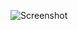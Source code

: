 ![Screenshot](https://raw.githubusercontent.com/Cryakl/Ultimate-RAT-Collection/refs/heads/main/NinjaSpyTrojan/NinjaSpy%20Trojan%202002%20SE/Screenshot.png)
